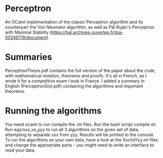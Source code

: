 # Perceptron
An OCaml implementation of the classic Perceptron algorithm and its counterpart the Von Neumann algorithm, as well as Pál Ruján's Perceptron with Maximal Stability (https://hal.archives-ouvertes.fr/jpa-00246719/document)

# Summaries
PerceptronThesis.pdf contains the full version of the paper about the code, with mathematical notation, theorems and proofs. It's all in French, as I wrote it for a competitive exam I took in France.
I added a summary in English (PerceptronGist.pdf) containing the algorithms and important theorems.

# Running the algorithms
You need ocaml to run compile the .ml files.
Run the bash script compile.sh
Run egs/xxx_vs_yyy to run all 3 algorithms on the given set of data, attempting to separate xxx from yyy. Results will be printed to the console. To run the algorithms on your own data, have a look at the XxxVsYyy.ml files and change the appropriate parts - you might need to write an interface to read your data.
